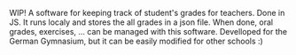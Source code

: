 WIP!
A software for keeping track of student's grades for teachers. Done in JS. 
It runs localy and stores the all grades in a json file. When done, oral grades, exercises, ... can be managed with this software. Develloped for the German Gymnasium, but it can be easily modified for other schools :)
